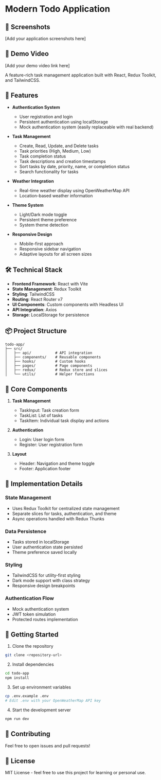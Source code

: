 # Modern Todo Application

## 📸 Screenshots

[Add your application screenshots here]

## 🎥 Demo Video

[Add your demo video link here]

A feature-rich task management application built with React, Redux Toolkit, and TailwindCSS.

## 🚀 Features

- **Authentication System**

  - User registration and login
  - Persistent authentication using localStorage
  - Mock authentication system (easily replaceable with real backend)

- **Task Management**

  - Create, Read, Update, and Delete tasks
  - Task priorities (High, Medium, Low)
  - Task completion status
  - Task descriptions and creation timestamps
  - Sort tasks by date, priority, name, or completion status
  - Search functionality for tasks

- **Weather Integration**

  - Real-time weather display using OpenWeatherMap API
  - Location-based weather information

- **Theme System**

  - Light/Dark mode toggle
  - Persistent theme preference
  - System theme detection

- **Responsive Design**
  - Mobile-first approach
  - Responsive sidebar navigation
  - Adaptive layouts for all screen sizes

## 🛠️ Technical Stack

- **Frontend Framework**: React with Vite
- **State Management**: Redux Toolkit
- **Styling**: TailwindCSS
- **Routing**: React Router v7
- **UI Components**: Custom components with Headless UI
- **API Integration**: Axios
- **Storage**: LocalStorage for persistence

## 📦 Project Structure

```
todo-app/
├── src/
│   ├── api/           # API integration
│   ├── components/    # Reusable components
│   ├── hooks/         # Custom hooks
│   ├── pages/         # Page components
│   ├── redux/         # Redux store and slices
│   └── utils/         # Helper functions
```

## 🎯 Core Components

1. **Task Management**

   - TaskInput: Task creation form
   - TaskList: List of tasks
   - TaskItem: Individual task display and actions

2. **Authentication**

   - Login: User login form
   - Register: User registration form

3. **Layout**
   - Header: Navigation and theme toggle
   - Footer: Application footer

## 🔨 Implementation Details

### State Management

- Uses Redux Toolkit for centralized state management
- Separate slices for tasks, authentication, and theme
- Async operations handled with Redux Thunks

### Data Persistence

- Tasks stored in localStorage
- User authentication state persisted
- Theme preference saved locally

### Styling

- TailwindCSS for utility-first styling
- Dark mode support with class strategy
- Responsive design breakpoints

### Authentication Flow

- Mock authentication system
- JWT token simulation
- Protected routes implementation

## 🚦 Getting Started

1. Clone the repository

```bash
git clone <repository-url>
```

2. Install dependencies

```bash
cd todo-app
npm install
```

3. Set up environment variables

```bash
cp .env.example .env
# Edit .env with your OpenWeatherMap API key
```

4. Start the development server

```bash
npm run dev
```

## 🤝 Contributing

Feel free to open issues and pull requests!

## 📄 License

MIT License - feel free to use this project for learning or personal use.
